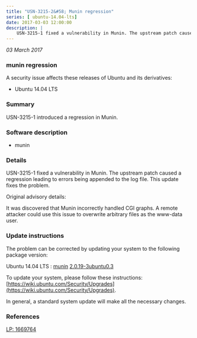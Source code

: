 ```yaml
---
title: "USN-3215-2&#58; Munin regression"
series: [ ubuntu-14.04-lts]
date: 2017-03-03 12:00:00
description: |
    USN-3215-1 fixed a vulnerability in Munin. The upstream patch caused a regression leading to errors being appended to the log file. This update fixes the problem.
--- 
```

 
 

*03 March 2017*

### munin regression

A security issue affects these releases of Ubuntu and its derivatives:

* Ubuntu 14.04 LTS

### Summary

USN-3215-1 introduced a regression in Munin. 

### Software description

* munin 

### Details

USN-3215-1 fixed a vulnerability in Munin. The upstream patch caused a regression leading to errors being appended to the log file. This update fixes the problem.

Original advisory details:

 It was discovered that Munin incorrectly handled CGI graphs. A remote attacker could use this issue to overwrite arbitrary files as the www-data user. 

### Update instructions

The problem can be corrected by updating your system to the following package version:

Ubuntu 14.04 LTS
 : [munin](https://launchpad.net/ubuntu/+source/munin) <span> [2.0.19-3ubuntu0.3](https://launchpad.net/ubuntu/+source/munin/2.0.19-3ubuntu0.3) </span> 

To update your system, please follow these instructions: [https://wiki.ubuntu.com/Security/Upgrades](https://wiki.ubuntu.com/Security/Upgrades).

In general, a standard system update will make all the necessary changes. 

### References

 
 [LP: 1669764](https://launchpad.net/bugs/1669764)
 


